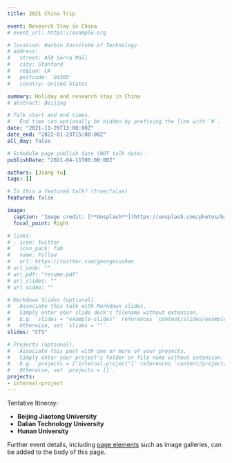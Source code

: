 ```yaml
---
title: 2021 China Trip

event: Research Stay in China
# event_url: https://example.org

# location: Harbin Institute of Technology
# address:
#   street: 450 Serra Mall
#   city: Stanford
#   region: CA
#   postcode: '94305'
#   country: United States

summary: Holiday and research stay in China
# abstract: Beijing

# Talk start and end times.
#   End time can optionally be hidden by prefixing the line with `#`.
date: "2021-11-29T13:00:00Z"
date_end: "2022-01-23T15:00:00Z"
all_day: false

# Schedule page publish date (NOT talk date).
publishDate: "2021-04-11T00:00:00Z"

authors: [Jiang Yu]
tags: []

# Is this a featured talk? (true/false)
featured: false

image:
  caption: 'Image credit: [**Unsplash**](https://unsplash.com/photos/bzdhc5b3Bxs)'
  focal_point: Right

# links:
# - icon: twitter
#   icon_pack: fab
#   name: Follow
#   url: https://twitter.com/georgecushen
# url_code: ""
# url_pdf: "resume.pdf"
# url_slides: ""
# url_video: ""

# Markdown Slides (optional).
#   Associate this talk with Markdown slides.
#   Simply enter your slide deck's filename without extension.
#   E.g. `slides = "example-slides"` references `content/slides/example-slides.md`.
#   Otherwise, set `slides = ""`.
slides: "CTS"

# Projects (optional).
#   Associate this post with one or more of your projects.
#   Simply enter your project's folder or file name without extension.
#   E.g. `projects = ["internal-project"]` references `content/project/deep-learning/index.md`.
#   Otherwise, set `projects = []`.
projects:
- internal-project
---
```


<!-- {{% callout note %}}
Click on the **Slides** button above to view the built-in slides feature.
{{% /callout %}} -->

Tentative Itineray:

- **Beijing Jiaotong University**
- **Dalian Technology University** 
- **Hunan University** 

Further event details, including [page elements](https://wowchemy.com/docs/writing-markdown-latex/) such as image galleries, can be added to the body of this page.
